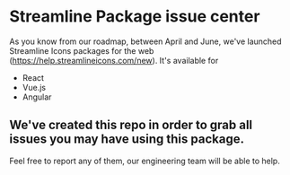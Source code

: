 # Streamline Package issue center

As you know from our roadmap, between April and June, we've launched Streamline Icons packages for the web (https://help.streamlineicons.com/new).
It's available for

- React
- Vue.js
- Angular 


## We've created this repo in order to grab all issues you may have using this package. 

Feel free to report any of them, our engineering team will be able to help. 

